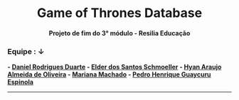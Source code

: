<h1 align="center">Game of Thrones Database</h1>

<h4 align="center">Projeto de fim do 3° módulo - Resilia Educação</h4>


<h3>Equipe : ↓</h3><b />
- <a href = ""> Daniel Rodrigues Duarte</a><b />
- <a href = "https://github.com/elderschmoeller"> Elder dos Santos Schmoeller</a><b />
- <a href = "https://github.com/B34tdb"> Hyan Araujo Almeida de Oliveira</a><b />
- <a href = "https://github.com/marimachadox"> Mariana Machado</a><b />
- <a href = "https://github.com/PedroEspinola"> Pedro Henrique Guaycuru Espinola</a><b />


-----------------
